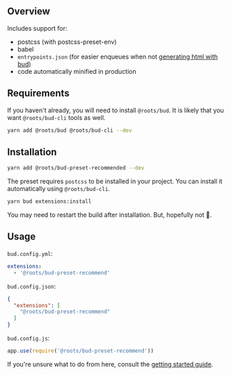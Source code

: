 ## Overview

Includes support for:
  - postcss (with postcss-preset-env) 
  - babel
  - `entrypoints.json` (for easier enqueues when not [generating html with bud](docs:config/template))
  - code automatically minified in production

## Requirements

If you haven't already, you will need to install `@roots/bud`. It is likely that you want `@roots/bud-cli` tools as well.

```sh
yarn add @roots/bud @roots/bud-cli --dev
```

## Installation

```sh
yarn add @roots/bud-preset-recommended --dev
```

The preset requires `postcss` to be installed in your project. You can install it automatically using `@roots/bud-cli`.

```sh
yarn bud extensions:install
```

You may need to restart the build after installation. But, hopefully not 🤞.

## Usage

`bud.config.yml`:

```yml
extensions:
  - '@roots/bud-preset-recommend'
```

`bud.config.json`:

```json
{
  "extensions": [
    "@roots/bud-preset-recommend"
  ]
}
```

`bud.config.js`:

```js
app.use(require('@roots/bud-preset-recommend'))
```

If you're unsure what to do from here, consult the [getting started guide](docs:getting-started).